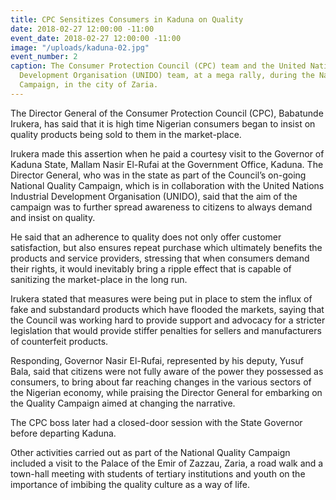 ```yaml
---
title: CPC Sensitizes Consumers in Kaduna on Quality
date: 2018-02-27 12:00:00 -11:00
event_date: 2018-02-27 12:00:00 -11:00
image: "/uploads/kaduna-02.jpg"
event_number: 2
caption: The Consumer Protection Council (CPC) team and the United Nations Industrial
  Development Organisation (UNIDO) team, at a mega rally, during the National Quality
  Campaign, in the city of Zaria.
---
```


The Director General of the Consumer Protection Council (CPC), Babatunde Irukera, has said that it is high time Nigerian consumers began to insist on quality products being sold to them in the market-place.

Irukera made this assertion when he paid a courtesy visit to the Governor of Kaduna State, Mallam Nasir El-Rufai at the Government Office, Kaduna. The Director General, who was in the state as part of the Council’s on-going National Quality Campaign, which is in collaboration with the United Nations Industrial Development Organisation (UNIDO), said that the aim of the campaign was to further spread awareness to citizens to always demand and insist on quality.

He said that an adherence to quality does not only offer customer satisfaction, but also ensures repeat purchase which ultimately benefits the products and service providers, stressing that when consumers demand their rights, it would inevitably bring a ripple effect that is capable of sanitizing the market-place in the long run.

Irukera stated that measures were being put in place to stem the influx of fake and substandard products which have flooded the markets, saying that the Council was working hard to provide support and advocacy for a stricter legislation that would provide stiffer penalties for sellers and manufacturers of counterfeit products.

Responding, Governor Nasir El-Rufai, represented by his deputy, Yusuf Bala, said that citizens were not fully aware of the power they possessed as consumers, to bring about far reaching changes in the various sectors of the Nigerian economy, while praising the Director General for embarking on the Quality Campaign aimed at changing the narrative.

The CPC boss later had a closed-door session with the State Governor before departing Kaduna.

Other activities carried out as part of the National Quality Campaign included a visit to the Palace of the Emir of Zazzau, Zaria, a road walk and a town-hall meeting with students of tertiary institutions and youth on the importance of imbibing the quality culture as a way of life.